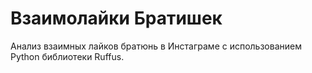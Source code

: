 Взаимолайки Братишек
==========

Анализ взаимных лайков братюнь в Инстаграме с использованием Python библиотеки Ruffus.

